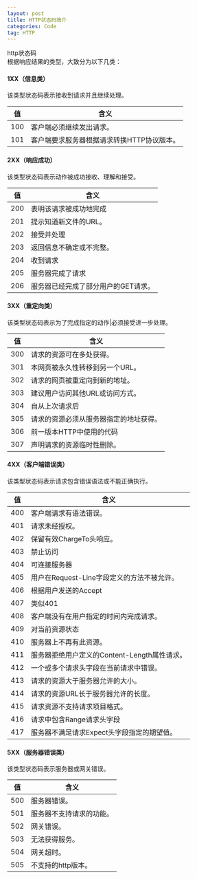 ```yaml
---
layout: post
title: HTTP状态码简介
categories: Code
tag: HTTP
---
```


http状态码  
根据响应结果的类型，大致分为以下几类：

#### 1XX（信息类）
该类型状态码表示接收到请求并且继续处理。

值 | 含义
---|---
100|客户端必须继续发出请求。
101|客户端要求服务器根据请求转换HTTP协议版本。

#### 2XX（响应成功）
该类型状态码表示动作被成功接收、理解和接受。

值 | 含义
---|---
200|表明该请求被成功地完成|所请求的资源发送到客户端。
201|提示知道新文件的URL。
202|接受并处理|但处理未完成。
203|返回信息不确定或不完整。
204|收到请求|但返回信息为空。
205|服务器完成了请求|用户必须复位当前已经浏览过的文件。
206|服务器已经完成了部分用户的GET请求。

#### 3XX（重定向类）
该类型状态码表示为了完成指定的动作|必须接受进一步处理。

值 | 含义
---|---
300|请求的资源可在多处获得。
301|本网页被永久性转移到另一个URL。
302|请求的网页被重定向到新的地址。
303|建议用户访问其他URL或访问方式。
304|自从上次请求后|请求的网页未修改过。
305|请求的资源必须从服务器指定的地址获得。
306|前一版本HTTP中使用的代码|现已不再使用。
307|声明请求的资源临时性删除。

#### 4XX（客户端错误类）
该类型状态码表示请求包含错误语法或不能正确执行。

值 | 含义
---|---
400|客户端请求有语法错误。
401|请求未经授权。
402|保留有效ChargeTo头响应。
403|禁止访问|服务器收到请求|但拒绝提供服务。
404|可连接服务器|但服务器无法取得所请求的网页|请求资源不存在。
405|用户在Request-Line字段定义的方法不被允许。
406|根据用户发送的Accept|请求资源不可访问。
407|类似401|用户必须首先在代理服务器上取得授权。
408|客户端没有在用户指定的时间内完成请求。
409|对当前资源状态|请求不能完成。
410|服务器上不再有此资源。
411|服务器拒绝用户定义的Content-Length属性请求。
412|一个或多个请求头字段在当前请求中错误。
413|请求的资源大于服务器允许的大小。
414|请求的资源URL长于服务器允许的长度。
415|请求资源不支持请求项目格式。
416|请求中包含Range请求头字段|在当前请求资源范围内没有range指示值。
417|服务器不满足请求Expect头字段指定的期望值。

#### 5XX（服务器错误类）
该类型状态码表示服务器或网关错误。

值 | 含义
---|---
500|服务器错误。
501|服务器不支持请求的功能。
502|网关错误。
503|无法获得服务。
504|网关超时。
505|不支持的http版本。